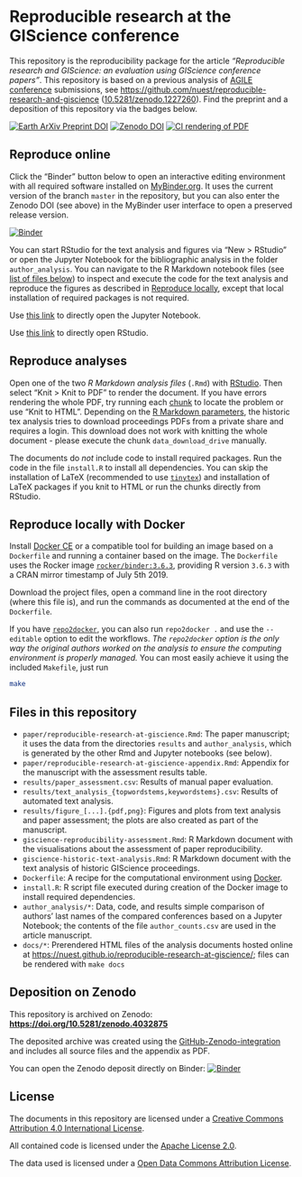 Reproducible research at the GIScience conference
================

This repository is the reproducibility package for the article
*“Reproducible research and GIScience: an evaluation using GIScience
conference papers”*. This repository is based on a previous analysis of
[AGILE conference](https://agile-online.org/conference) submissions, see
<https://github.com/nuest/reproducible-research-and-giscience>
([10.5281/zenodo.1227260](https://doi.org/10.5281/zenodo.1227260)). Find
the preprint and a deposition of this repository via the badges below.

<!--
[![Article DOI](https://img.shields.io/badge/PUBLISHER-https%3A%2F%2Fdoi.org%2FDOI-brightgreen.svg)](https://doi.org/)
-->

[![Earth ArXiv Preprint
DOI](https://img.shields.io/badge/%F0%9F%8C%8D%F0%9F%8C%8F%F0%9F%8C%8E%20EarthArXiv-doi.org%2F10.31223%2FX5ZK5V-%23FF7F2A)](https://doi.org/10.31223/X5ZK5V)
[![Zenodo
DOI](https://zenodo.org/badge/DOI/10.5281/zenodo.4032875.svg)](https://doi.org/10.5281/zenodo.4032875)
[![CI rendering of
PDF](https://img.shields.io/badge/PDF-CI%20rendering-informational)](https://nightly.link/nuest/reproducible-research-at-giscience/workflows/pdf/master/reproducible-research-at-giscience.zip)

## Reproduce online

Click the “Binder” button below to open an interactive editing
environment with all required software installed on
[MyBinder.org](https://mybinder.org/). It uses the current version of
the branch `master` in the repository, but you can also enter the Zenodo
DOI (see above) in the MyBinder user interface to open a preserved
release
version.

[![Binder](https://mybinder.org/badge_logo.svg)](https://mybinder.org/v2/gh/nuest/reproducible-research-at-giscience/master?urlpath=rstudio)

You can start RStudio for the text analysis and figures via “New \>
RStudio” or open the Jupyter Notebook for the bibliographic analysis in
the folder `author_analysis`. You can navigate to the R Markdown
notebook files (see [list of files below](#files-in-this-repository)) to
inspect and execute the code for the text analysis and reproduce the
figures as described in [Reproduce locally](#reproduce-analyses), except
that local installation of required packages is not required.

Use [this
link](https://mybinder.org/v2/zenodo/10.5281/zenodo.4032875/?filepath=author_analysis/BibTex_handling.ipynb)
to directly open the Jupyter Notebook.

Use [this
link](https://mybinder.org/v2/gh/nuest/reproducible-research-at-giscience/master?urlpath=rstudio)
to directly open RStudio.

## Reproduce analyses

Open one of the two *R Markdown analysis files* (`.Rmd`) with
[RStudio](https://www.rstudio.com/products/rstudio/). Then select “Knit
\> Knit to PDF” to render the document. If you have errors rendering the
whole PDF, try running each
[chunk](https://rmarkdown.rstudio.com/authoring_rcodechunks.html) to
locate the problem or use “Knit to HTML”. Depending on the [R Markdown
parameters](https://bookdown.org/yihui/rmarkdown/parameterized-reports.html),
the historic tex analysis tries to download proceedings PDFs from a
private share and requires a login. This download does not work with
knitting the whole document - please execute the chunk
`data_download_drive` manually.

The documents do *not* include code to install required packages. Run
the code in the file `install.R` to install all dependencies. You can
skip the installation of LaTeX (recommended to use
[`tinytex`](https://yihui.org/tinytex/)) and installation of LaTeX
packages if you knit to HTML or run the chunks directly from RStudio.

## Reproduce locally with Docker

Install [Docker CE](https://www.docker.com/community-edition) or a
compatible tool for building an image based on a `Dockerfile` and
running a container based on the image. The `Dockerfile` uses the Rocker
image [`rocker/binder:3.6.3`](https://hub.docker.com/r/rocker/binder),
providing R version `3.6.3` with a CRAN mirror timestamp of July 5th
2019.

Download the project files, open a command line in the root directory
(where this file is), and run the commands as documented at the end of
the `Dockerfile`.

If you have [`repo2docker`](https://repo2docker.readthedocs.io), you can
also run `repo2docker .` and use the `--editable` option to edit the
workflows. *The `repo2docker` option is the only way the original
authors worked on the analysis to ensure the computing environment is
properly managed.* You can most easily achieve it using the included
`Makefile`, just run

``` bash
make
```

## Files in this repository

  - `paper/reproducible-research-at-giscience.Rmd`: The paper
    manuscript; it uses the data from the directories `results` and
    `author_analysis`, which is generated by the other Rmd and Jupyter
    notebooks (see below).
  - `paper/reproducible-research-at-giscience-appendix.Rmd`: Appendix
    for the manuscript with the assessment results table.
  - `results/paper_assessment.csv`: Results of manual paper evaluation.
  - `results/text_analysis_{topwordstems,keywordstems}.csv`: Results of
    automated text analysis.
  - `results/figure_[...].{pdf,png}`: Figures and plots from text
    analysis and paper assessment; the plots are also created as part of
    the manuscript.
  - `giscience-reproducibility-assessment.Rmd`: R Markdown document with
    the visualisations about the assessment of paper reproducibility.
  - `giscience-historic-text-analysis.Rmd`: R Markdown document with the
    text analysis of historic GIScience proceedings.
  - `Dockerfile`: A recipe for the computational environment using
    [Docker](https://en.wikipedia.org/wiki/Docker_\(software\)).
  - `install.R`: R script file executed during creation of the Docker
    image to install required dependencies.
  - `author_analysis/*`: Data, code, and results simple comparison of
    authors’ last names of the compared conferences based on a Jupyter
    Notebook; the contents of the file `author_counts.csv` are used in
    the article manuscript.
  - `docs/*`: Prerendered HTML files of the analysis documents hosted
    online at
    <https://nuest.github.io/reproducible-research-at-giscience/>; files
    can be rendered with `make docs`

## Deposition on Zenodo

This repository is archived on Zenodo:
**<https://doi.org/10.5281/zenodo.4032875>**

The deposited archive was created using the
[GitHub-Zenodo-integration](https://guides.github.com/activities/citable-code/)
and includes all source files and the appendix as PDF.

You can open the Zenodo deposit directly on Binder:
[![Binder](https://mybinder.org/badge_logo.svg)](https://mybinder.org/v2/zenodo/10.5281/zenodo.4032875/)

## License

The documents in this repository are licensed under a [Creative Commons
Attribution 4.0 International
License](https://creativecommons.org/licenses/by/4.0/).

All contained code is licensed under the [Apache
License 2.0](https://choosealicense.com/licenses/apache-2.0/).

The data used is licensed under a [Open Data Commons Attribution
License](https://opendatacommons.org/licenses/by/).
